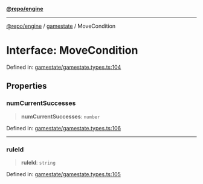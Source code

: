 [**@repo/engine**](../../README.md)

***

[@repo/engine](../../modules.md) / [gamestate](../README.md) / MoveCondition

# Interface: MoveCondition

Defined in: [gamestate/gamestate.types.ts:104](https://github.com/alexqguo/drinking-board-game-v3/blob/1123a2491488adcd1534d1bcc4d95b9a9f0d7a43/packages/engine/src/gamestate/gamestate.types.ts#L104)

## Properties

### numCurrentSuccesses

> **numCurrentSuccesses**: `number`

Defined in: [gamestate/gamestate.types.ts:106](https://github.com/alexqguo/drinking-board-game-v3/blob/1123a2491488adcd1534d1bcc4d95b9a9f0d7a43/packages/engine/src/gamestate/gamestate.types.ts#L106)

***

### ruleId

> **ruleId**: `string`

Defined in: [gamestate/gamestate.types.ts:105](https://github.com/alexqguo/drinking-board-game-v3/blob/1123a2491488adcd1534d1bcc4d95b9a9f0d7a43/packages/engine/src/gamestate/gamestate.types.ts#L105)
